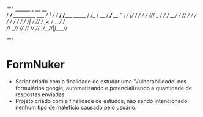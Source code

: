 """
    ______                        _   __      __            
   / ____/___  _________ ___     / | / /_  __/ /_____  _____
  / /_  / __ \/ ___/ __ `__ \   /  |/ / / / / //_/ _ \/ ___/
 / __/ / /_/ / /  / / / / / /  / /|  / /_/ / ,< /  __/ /    
/_/    \____/_/  /_/ /_/ /_/  /_/ |_/\__,_/_/|_|\___/_/ 

"""

# FormNuker
- Script criado com a finalidade de estudar uma 'Vulnerabilidade' nos formulários google, automatizando e potencializando a quantidade de respostas enviadas.
- Projeto criado com a finalidade de estudos, não sendo intencionado nenhum tipo de malefício causado pelo usuário.
